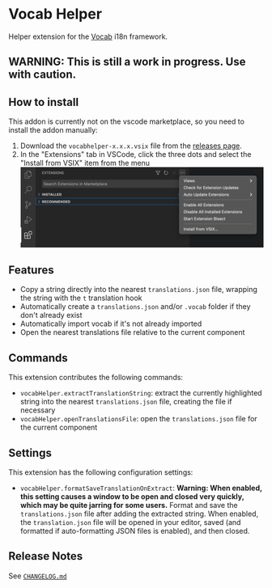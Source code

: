 # Vocab Helper

Helper extension for the [Vocab](https://github.com/seek-oss/vocab) i18n framework.

## WARNING: This is still a work in progress. Use with caution.

## How to install

This addon is currently not on the vscode marketplace, so you need to install the addon manually:

1. Download the `vocabhelper-x.x.x.vsix` file from the [releases page](https://github.com/askoufis/vocab-vscode-extension/releases).
2. In the "Extensions" tab in VSCode, click the three dots and select the "Install from VSIX" item from the menu
   ![](docs/how-to-install.png)

## Features

- Copy a string directly into the nearest `translations.json` file, wrapping the string with the `t` translation hook
- Automatically create a `translations.json` and/or `.vocab` folder if they don't already exist
- Automatically import vocab if it's not already imported
- Open the nearest translations file relative to the current component

## Commands

This extension contributes the following commands:

- `vocabHelper.extractTranslationString`: extract the currently highlighted string into the nearest `translations.json` file, creating the file if necessary
- `vocabHelper.openTranslationsFile`: open the `translations.json` file for the current component

## Settings

This extension has the following configuration settings:

- `vocabHelper.formatSaveTranslationOnExtract`: **Warning: When enabled, this setting causes a window to be open and closed very quickly, which may be quite jarring for some users.**
  Format and save the `translations.json` file after adding the extracted string. When enabled, the `translation.json` file will be opened in your editor, saved (and formatted if auto-formatting JSON files is enabled), and then closed.

## Release Notes

See [`CHANGELOG.md`](./CHANGELOG.md)
